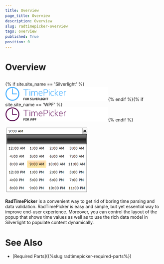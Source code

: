 ```yaml
---
title: Overview
page_title: Overview
description: Overview
slug: radtimepicker-overview
tags: overview
published: True
position: 0
---
```


# Overview



## 

{% if site.site_name == 'Silverlight' %}![](images/RadTimePicker_Overview.png){% endif %}{% if site.site_name == 'WPF' %}![](images/RadTimePicker_Overview_WPF.png){% endif %}

![Rad Time Picker Overview 01](images/RadTimePicker_Overview_01.png)

__RadTimePicker__ is a convenient way to get rid of boring time parsing and data validation. RadTimePicker is easy and simple, but yet essential way to improve end-user experience. Moreover, you can control the layout of the popup that shows time values as well as to use the rich data model in Silverlight to populate content dynamically.
        

# See Also

 * [Required Parts]({%slug radtimepicker-required-parts%})
